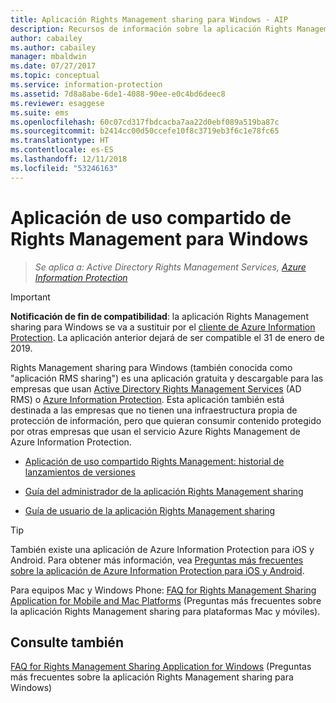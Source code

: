```yaml
---
title: Aplicación Rights Management sharing para Windows - AIP
description: Recursos de información sobre la aplicación Rights Management sharing para Windows. Se trata de una aplicación gratuita y descargable para organizaciones que usan Active Directory Rights Management Services (AD RMS) o Azure Information Protection, así como para las organizaciones que no tienen su propia infraestructura de protección de la información pero quieren consumir contenido protegido por otras organizaciones que usan Azure Information Protection.
author: cabailey
ms.author: cabailey
manager: mbaldwin
ms.date: 07/27/2017
ms.topic: conceptual
ms.service: information-protection
ms.assetid: 7d8a8abe-6de1-4088-90ee-e0c4bd6deec8
ms.reviewer: esaggese
ms.suite: ems
ms.openlocfilehash: 60c07cd317fbdcacba7aa22d0ebf089a519ba87c
ms.sourcegitcommit: b2414cc00d50ccefe10f8c3719eb3f6c1e78fc65
ms.translationtype: HT
ms.contentlocale: es-ES
ms.lasthandoff: 12/11/2018
ms.locfileid: "53246163"
---
```

# <a name="rights-management-sharing-application-for-windows"></a>Aplicación de uso compartido de Rights Management para Windows

>*Se aplica a: Active Directory Rights Management Services, [Azure Information Protection](https://azure.microsoft.com/pricing/details/information-protection)*

> [!IMPORTANT]
> **Notificación de fin de compatibilidad**: la aplicación Rights Management sharing para Windows se va a sustituir por el [cliente de Azure Information Protection](aip-client.md). La aplicación anterior dejará de ser compatible el 31 de enero de 2019. 


Rights Management sharing para Windows (también conocida como "aplicación RMS sharing") es una aplicación gratuita y descargable para las empresas que usan [Active Directory Rights Management Services](https://technet.microsoft.com/library/cc772403.aspx) (AD RMS) o [Azure Information Protection](../what-is-information-protection.md). Esta aplicación también está destinada a las empresas que no tienen una infraestructura propia de protección de información, pero que quieran consumir contenido protegido por otras empresas que usan el servicio Azure Rights Management de Azure Information Protection.

-   [Aplicación de uso compartido Rights Management: historial de lanzamientos de versiones](sharing-app-version-release-history.md)

-   [Guía del administrador de la aplicación Rights Management sharing](sharing-app-admin-guide.md)

-   [Guía de usuario de la aplicación Rights Management sharing](sharing-app-user-guide.md)

> [!TIP]
> También existe una aplicación de Azure Information Protection para iOS y Android. Para obtener más información, vea [Preguntas más frecuentes sobre la aplicación de Azure Information Protection para iOS y Android](mobile-app-faq.md ).
> 
> Para equipos Mac y Windows Phone: [FAQ for Rights Management Sharing Application for Mobile and Mac Platforms](https://technet.microsoft.com/dn451248) (Preguntas más frecuentes sobre la aplicación Rights Management sharing para plataformas Mac y móviles).

## <a name="see-also"></a>Consulte también
[FAQ for Rights Management Sharing Application for Windows](https://technet.microsoft.com/dn467883) (Preguntas más frecuentes sobre la aplicación Rights Management sharing para Windows)


